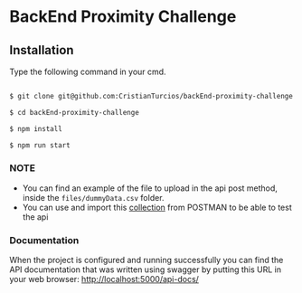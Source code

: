# BackEnd Proximity Challenge

## Installation

  Type the following command in your cmd.

```sh

$ git clone git@github.com:CristianTurcios/backEnd-proximity-challenge.git

$ cd backEnd-proximity-challenge

$ npm install

$ npm run start

```

### **NOTE**

- You can find an example of the file to upload in the api post method, inside the `files/dummyData.csv` folder.
- You can use and import this [collection](https://www.getpostman.com/collections/e0837523b9e4f8a2a62f) from POSTMAN to be able to test the api

### **Documentation**

When the project is configured and running successfully you can find the API documentation that was written using swagger by putting this URL in your web browser:
<http://localhost:5000/api-docs/>